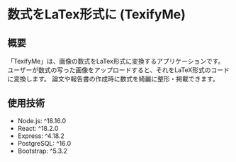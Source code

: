 # 数式をLaTex形式に (TexifyMe)

## 概要
「TexifyMe」は、画像の数式をLaTex形式に変換するアプリケーションです。
ユーザーが数式の写った画像をアップロードすると、それをLaTeX形式のコードに変換します。
論文や報告書の作成時に数式を綺麗に整形・掲載できます。

## 使用技術
- Node.js: ^18.16.0
- React: ^18.2.0
- Express: ^4.18.2
- PostgreSQL: ^16.0
- Bootstrap: ^5.3.2
